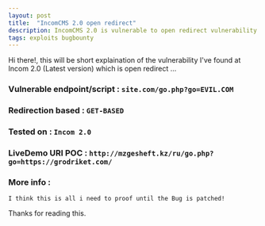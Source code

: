 ```yaml
---
layout: post
title:  "IncomCMS 2.0 open redirect"
description: IncomCMS 2.0 is vulnerable to open redirect vulnerability... 
tags: exploits bugbounty
---
```

  Hi there!, this will be short explaination of the vulnerability I've found at Incom 2.0 (Latest version) which is open redirect ... 


### Vulnerable endpoint/script : `site.com/go.php?go=EVIL.COM`
  
  
### Redirection based : `GET-BASED`
  
  
### Tested on : `Incom 2.0`
  
    
###  LiveDemo URI POC : `http://mzgesheft.kz/ru/go.php?go=https://grodriket.com/`
  


###  More info :
	I think this is all i need to proof until the Bug is patched!
	
	
Thanks for reading this.

[jekyll-docs]: https://jekyllrb.com/docs/home
[jekyll-gh]:   https://github.com/jekyll/jekyll
[jekyll-talk]: https://talk.jekyllrb.com/

